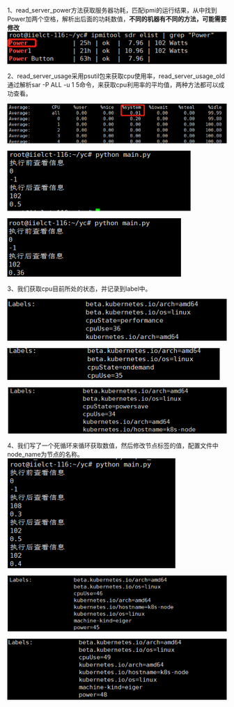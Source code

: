 1、read_server_power方法获取服务器功耗，匹配ipmi的运行结果，从中找到Power加两个空格，解析出后面的功耗数值，**不同的机器有不同的方法，可能需要修改**   
![](./img/1.png)  

2、read_server_usage采用psutil包来获取cpu使用率，read_server_usage_old通过解析sar -P ALL -u 1 5命令，来获取cpu利用率的平均值，两种方法都可以成功查看。  

![](./img/2.png) 

![](./img/3.png) 

![](./img/4.png)  


3、我们获取cpu目前所处的状态，并记录到label中。

![](./img/8.png)  

![](./img/9.png)  

![](./img/10.png)  


4、我们写了一个死循环来循环获取数值，然后修改节点标签的值，配置文件中node_name为节点的名称。
![](./img/5.png)  

![](./img/6.png)  

![](./img/7.png)  